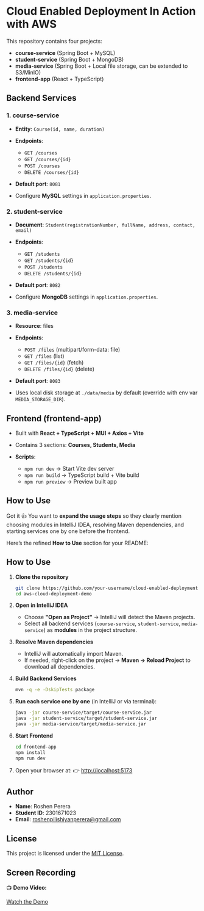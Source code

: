 # Cloud Enabled Deployment In Action with AWS

This repository contains four projects:

* **course-service** (Spring Boot + MySQL)
* **student-service** (Spring Boot + MongoDB)
* **media-service** (Spring Boot + Local file storage, can be extended to S3/MinIO)
* **frontend-app** (React + TypeScript)

## Backend Services

### 1. course-service

* **Entity**: `Course(id, name, duration)`
* **Endpoints**:

  * `GET /courses`
  * `GET /courses/{id}`
  * `POST /courses`
  * `DELETE /courses/{id}`
* **Default port**: `8081`
* Configure **MySQL** settings in `application.properties`.

### 2. student-service

* **Document**: `Student(registrationNumber, fullName, address, contact, email)`
* **Endpoints**:

  * `GET /students`
  * `GET /students/{id}`
  * `POST /students`
  * `DELETE /students/{id}`
* **Default port**: `8082`
* Configure **MongoDB** settings in `application.properties`.

### 3. media-service

* **Resource**: files
* **Endpoints**:

  * `POST /files` (multipart/form-data: file)
  * `GET /files` (list)
  * `GET /files/{id}` (fetch)
  * `DELETE /files/{id}` (delete)
* **Default port**: `8083`
* Uses local disk storage at `./data/media` by default (override with env var `MEDIA_STORAGE_DIR`).

## Frontend (frontend-app)

* Built with **React + TypeScript + MUI + Axios + Vite**
* Contains 3 sections: **Courses, Students, Media**
* **Scripts**:

  * `npm run dev` → Start Vite dev server
  * `npm run build` → TypeScript build + Vite build
  * `npm run preview` → Preview built app

## How to Use
Got it 👍 You want to **expand the usage steps** so they clearly mention choosing modules in IntelliJ IDEA, resolving Maven dependencies, and starting services one by one before the frontend.

Here’s the refined **How to Use** section for your README:


## How to Use

1. **Clone the repository**  

   ```sh
   git clone https://github.com/your-username/cloud-enabled-deployment-in-action-with-aws.git
   cd aws-cloud-deployment-demo
   ```

2. **Open in IntelliJ IDEA**

   * Choose **"Open as Project"** → IntelliJ will detect the Maven projects.
   * Select all backend services (`course-service`, `student-service`, `media-service`) as **modules** in the project structure.

3. **Resolve Maven dependencies**

   * IntelliJ will automatically import Maven.
   * If needed, right-click on the project → **Maven → Reload Project** to download all dependencies.

4. **Build Backend Services**

   ```sh
   mvn -q -e -DskipTests package
   ```

5. **Run each service one by one** (in IntelliJ or via terminal):

   ```sh
   java -jar course-service/target/course-service.jar
   java -jar student-service/target/student-service.jar
   java -jar media-service/target/media-service.jar
   ```

6. **Start Frontend**

   ```sh
   cd frontend-app
   npm install
   npm run dev
   ```

7. Open your browser at:
   👉 [http://localhost:5173](http://localhost:5173)


## Author

* **Name**: Roshen Perera
* **Student ID**: 2301671023
* **Email**: [roshenpilishiyanperera@gmail.com](mailto:roshenpilishiyanperera@gmail.com)

## License

This project is licensed under the [MIT License](https://opensource.org/licenses/MIT).

## Screen Recording  

📺 **Demo Video:**  

[Watch the Demo](https://drive.google.com/file/d/1fR5ymoXTiBX4oafCqJXSN9y7ULIwz1cK/view?usp=drive_link)
